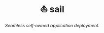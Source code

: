 <div align="center">
    <h1>⛵ sail</h1>
    <i>Seamless self-owned application deployment.</i>
</div>
<br/>

